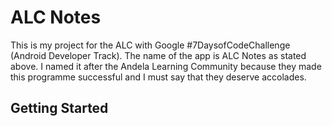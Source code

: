 # ALC Notes
This is my project for the ALC with Google #7DaysofCodeChallenge (Android Developer Track). The name of the app is ALC Notes as stated above.
I named it after the Andela Learning Community because they made this programme successful and I must say that they deserve accolades.
## Getting Started

